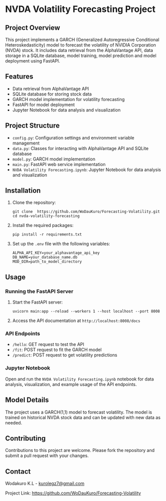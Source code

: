 # NVDA Volatility Forecasting Project

## Project Overview

This project implements a GARCH (Generalized Autoregressive Conditional Heteroskedasticity) model to forecast the volatility of NVIDIA Corporation (NVDA) stock. It includes data retrieval from the AlphaVantage API, data storage in a SQLite database, model training, model prediction and model deployment using FastAPI.

## Features

- Data retrieval from AlphaVantage API
- SQLite database for storing stock data
- GARCH model implementation for volatility forecasting
- FastAPI for model deployment
- Jupyter Notebook for data analysis and visualization

## Project Structure

- `config.py`: Configuration settings and environment variable management
- `data.py`: Classes for interacting with AlphaVantage API and SQLite database
- `model.py`: GARCH model implementation
- `main.py`: FastAPI web service implementation
- `NVDA Volatility Forecasting.ipynb`: Jupyter Notebook for data analysis and visualization

## Installation

1. Clone the repository:
   ```
   git clone  https://github.com/WoDauKuro/Forecasting-Volatility.git
   cd nvda-volatility-forecasting
   ```

2. Install the required packages:
   ```
   pip install -r requirements.txt
   ```

3. Set up the `.env` file with the following variables:
   ```
   ALPHA_API_KEY=your_alphavantage_api_key
   DB_NAME=your_database_name.db
   MOD_DIR=path_to_model_directory
   ```

## Usage

### Running the FastAPI Server

1. Start the FastAPI server:
   ```
   uvicorn main:app --reload --workers 1 --host localhost --port 8008
   ```

2. Access the API documentation at `http://localhost:8008/docs`

### API Endpoints

- `/hello`: GET request to test the API
- `/fit`: POST request to fit the GARCH model
- `/predict`: POST request to get volatility predictions

### Jupyter Notebook

Open and run the `NVDA Volatility Forecasting.ipynb` notebook for data analysis, visualization, and example usage of the API endpoints.

## Model Details

The project uses a GARCH(1,1) model to forecast volatility. The model is trained on historical NVDA stock data and can be updated with new data as needed.

## Contributing

Contributions to this project are welcome. Please fork the repository and submit a pull request with your changes.


## Contact

Wodakuro K.L - kurolegz7@gmail.com

Project Link: https://github.com/WoDauKuro/Forecasting-Volatility